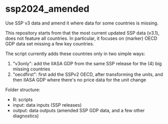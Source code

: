 # ssp2024_amended
 Use SSP v3 data and amend it where data for some countries is missing.  


This repository starts from that the most current updated SSP data (v3.1), does not feature all countries.
In particular, it focuses on (marker) OECD GDP data set missing a few key countries. 

The script currently adds these countries only in two simple ways:

1. "v3only": add the IIASA GDP from the same SSP release for the (4) big missing countries
2. "oecdfirst": first add the SSPv2 OECD, after transforming the units, and then IIASA GDP where there's no price data for the unit change


Folder structure:
* R: scripts
* input: data inputs (SSP releases)
* output: data outputs (amended SSP GDP data, and a few other diagnostics)
